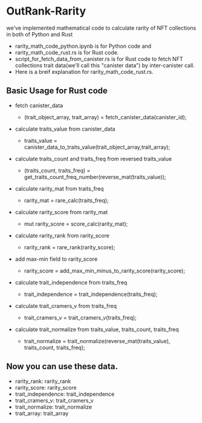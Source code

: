 # OutRank-Rarity
we've implemented mathematical code to calculate rarity of NFT collections in both of Python and Rust
- rarity_math_code_python.ipynb is for Python code and 
- rarity_math_code_rust.rs is for Rust code.
- script_for_fetch_data_from_canister.rs is for Rust code to fetch NFT collections trait data(we'll call this "canister data") by inter-canister call.
- Here is a breif explanation for rarity_math_code_rust.rs.
## Basic Usage for Rust code
- fetch canister_data
  - (trait_object_array, trait_array) = fetch_canister_data(canister_id);
    
- calculate traits_value from canister_data
  - traits_value = canister_data_to_traits_value(trait_object_array,trait_array);
    
- calculate traits_count and traits_freq from reversed traits_value
  - (traits_count, traits_freq) = get_traits_count_freq_number(reverse_mat(traits_value));
    
- calculate rarity_mat from traits_freq
  - rarity_mat = rare_calc(traits_freq);
    
- calculate rarity_score from rarity_mat
  - mut rarity_score = score_calc(rarity_mat);
    
- calculate rarity_rank from rarity_score
  - rarity_rank = rare_rank(rarity_score);
    
- add max-min field to rarity_score
  - rarity_score = add_max_min_minus_to_rarity_score(rarity_score);
    
- calculate trait_independence from traits_freq
  - trait_independence = trait_independence(traits_freq);
    
- calculate trait_cramers_v from traits_freq
  - trait_cramers_v = trait_cramers_v(traits_freq);
    
- calculate trait_normalize from traits_value, traits_count, traits_freq
  - trait_normalize = trait_normalize(reverse_mat(traits_value), traits_count, traits_freq);
    

## Now you can use these data.

- rarity_rank: rarity_rank
- rarity_score: rarity_score
- trait_independence: trait_independence
- trait_cramers_v: trait_cramers_v
- trait_normalize: trait_normalize
- trait_array: trait_array
